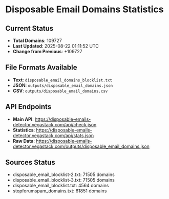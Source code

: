 # Disposable Email Domains Statistics

## Current Status
- **Total Domains**: 109727
- **Last Updated**: 2025-08-22 01:11:52 UTC
- **Change from Previous**: +109727

## File Formats Available
- **Text**: `disposable_email_domains_blocklist.txt`
- **JSON**: `outputs/disposable_email_domains.json`
- **CSV**: `outputs/disposable_email_domains.csv`

## API Endpoints
- **Main API**: https://disposable-emails-detector.vegastack.com/api/check.json
- **Statistics**: https://disposable-emails-detector.vegastack.com/api/stats.json
- **Raw Data**: https://disposable-emails-detector.vegastack.com/outputs/disposable_email_domains.json

## Sources Status
- disposable_email_blocklist-2.txt: 71505 domains
- disposable_email_blocklist-3.txt: 71505 domains
- disposable_email_blocklist.txt: 4564 domains
- stopforumspam_domains.txt: 61851 domains

